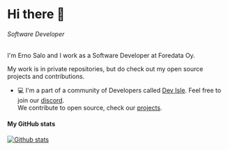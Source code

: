 # Hi there 👋

###### *Software Developer*

I'm Erno Salo and I work as a Software Developer at Foredata Oy.

My work is in private repositories, but do check out my open source projects and contributions.

- 💻 I'm a part of a community of Developers called [Dev Isle](https://devisle.netlify.app/). Feel free to join our [discord](https://discord.com/invite/MSTQKRE). <br> We contribute to open source, check our [projects](https://github.com/devisle).

#### My GitHub stats
[![Github stats](https://github-readme-stats.vercel.app/api?username=endormi&show_icons=true)](https://endormi.io/)
